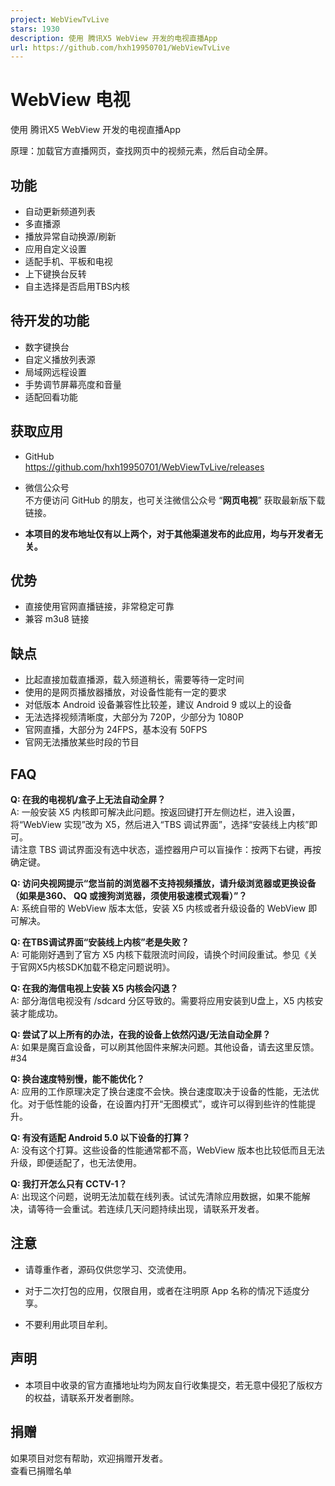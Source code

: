 ```yaml
---
project: WebViewTvLive
stars: 1930
description: 使用 腾讯X5 WebView 开发的电视直播App
url: https://github.com/hxh19950701/WebViewTvLive
---
```


WebView 电视
==========

使用 腾讯X5 WebView 开发的电视直播App

原理：加载官方直播网页，查找网页中的视频元素，然后自动全屏。

  

功能
--

-   自动更新频道列表
-   多直播源
-   播放异常自动换源/刷新
-   应用自定义设置
-   适配手机、平板和电视
-   上下键换台反转
-   自主选择是否启用TBS内核

待开发的功能
------

-   数字键换台
-   自定义播放列表源
-   局域网远程设置
-   手势调节屏幕亮度和音量
-   适配回看功能

获取应用
----

-   GitHub  
    https://github.com/hxh19950701/WebViewTvLive/releases  
    
-   微信公众号  
    不方便访问 GitHub 的朋友，也可关注微信公众号 “**网页电视**” 获取最新版下载链接。  
    
-   **本项目的发布地址仅有以上两个，对于其他渠道发布的此应用，均与开发者无关。**  
    

优势
--

-   直接使用官网直播链接，非常稳定可靠
-   兼容 m3u8 链接

缺点
--

-   比起直接加载直播源，载入频道稍长，需要等待一定时间
-   使用的是网页播放器播放，对设备性能有一定的要求
-   对低版本 Android 设备兼容性比较差，建议 Android 9 或以上的设备
-   无法选择视频清晰度，大部分为 720P，少部分为 1080P
-   官网直播，大部分为 24FPS，基本没有 50FPS
-   官网无法播放某些时段的节目

FAQ
---

**Q: 在我的电视机/盒子上无法自动全屏？**  
A: 一般安装 X5 内核即可解决此问题。按返回键打开左侧边栏，进入设置，将“WebView 实现”改为 X5，然后进入“TBS 调试界面”，选择“安装线上内核”即可。  
请注意 TBS 调试界面没有选中状态，遥控器用户可以盲操作：按两下右键，再按确定键。  
  
**Q: 访问央视网提示“您当前的浏览器不支持视频播放，请升级浏览器或更换设备（如果是360、 QQ 或搜狗浏览器，须使用极速模式观看）”？**  
A: 系统自带的 WebView 版本太低，安装 X5 内核或者升级设备的 WebView 即可解决。  
  
**Q: 在TBS调试界面“安装线上内核”老是失败？**  
A: 可能刚好遇到了官方 X5 内核下载限流时间段，请换个时间段重试。参见《关于官网X5内核SDK加载不稳定问题说明》。  
  
**Q: 在我的海信电视上安装 X5 内核会闪退？**  
A: 部分海信电视没有 /sdcard 分区导致的。需要将应用安装到U盘上，X5 内核安装才能成功。  
  
**Q: 尝试了以上所有的办法，在我的设备上依然闪退/无法自动全屏？**  
A: 如果是魔百盒设备，可以刷其他固件来解决问题。其他设备，请去这里反馈。#34  
  
**Q: 换台速度特别慢，能不能优化？**  
A: 应用的工作原理决定了换台速度不会快。换台速度取决于设备的性能，无法优化。对于低性能的设备，在设置内打开“无图模式”，或许可以得到些许的性能提升。  
  
**Q: 有没有适配 Android 5.0 以下设备的打算？**  
A: 没有这个打算。这些设备的性能通常都不高，WebView 版本也比较低而且无法升级，即便适配了，也无法使用。  
  
**Q: 我打开怎么只有 CCTV-1？**  
A: 出现这个问题，说明无法加载在线列表。试试先清除应用数据，如果不能解决，请等待一会重试。若连续几天问题持续出现，请联系开发者。  

注意
--

-   请尊重作者，源码仅供您学习、交流使用。  
    
-   对于二次打包的应用，仅限自用，或者在注明原 App 名称的情况下适度分享。  
    
-   不要利用此项目牟利。  
    

声明
--

-   本项目中收录的官方直播地址均为网友自行收集提交，若无意中侵犯了版权方的权益，请联系开发者删除。  
    

捐赠
--

如果项目对您有帮助，欢迎捐赠开发者。  
查看已捐赠名单
